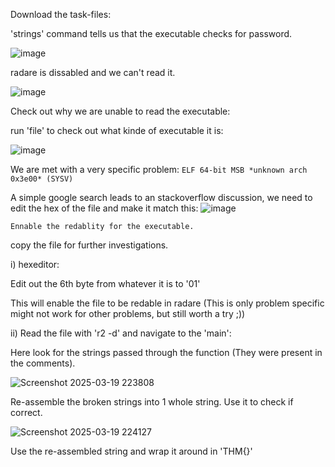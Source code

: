 Download the task-files:

'strings' command tells us that the executable checks for password.

![image](https://github.com/user-attachments/assets/dde44fea-b29c-4474-af32-734904e21d44)

radare is dissabled and we can't read it.

![image](https://github.com/user-attachments/assets/566f311b-2af2-478c-8b88-158643469641)

Check out why we are unable to read the executable:

run 'file' to check out what kinde of executable it is:

![image](https://github.com/user-attachments/assets/a52cc9cd-7051-4917-8fdb-cf98bf8e739a)

We are met with a very specific problem:
``ELF 64-bit MSB *unknown arch 0x3e00* (SYSV)``

A simple google search leads to an stackoverflow discussion, we need to edit the hex of the file and make it match this:
![image](https://github.com/user-attachments/assets/fb546e46-debd-4e94-aed7-33fb138d371b)


``
        Ennable the redablity for the executable.
``

copy the file for further investigations. 

i) hexeditor:
  
Edit out the 6th byte from whatever it is to '01'
          
This will enable the file to be redable in radare (This is only problem specific might not work for other problems, but still worth a try ;))
                
ii) Read the file with 'r2 -d' and navigate to the 'main':
  
Here look for the strings passed through the function (They were present in the comments).

![Screenshot 2025-03-19 223808](https://github.com/user-attachments/assets/38970c0a-f457-4756-a294-115fcfc46735)

          
Re-assemble the broken strings into 1 whole string. Use it to check if correct.

![Screenshot 2025-03-19 224127](https://github.com/user-attachments/assets/5364d885-09cb-4520-9437-eb649e95f885)
          
Use the re-assembled string and wrap it around in 'THM{}'
